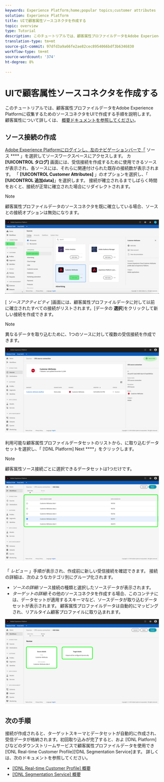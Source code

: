 ```yaml
---
keywords: Experience Platform;home;popular topics;customer attributes
solution: Experience Platform
title: UIで顧客属性ソースコネクタを作成する
topic: overview
type: Tutorial
description: このチュートリアルでは、顧客属性プロファイルデータをAdobe Experience Platformに収集するためのソースコネクタをUIで作成する手順を説明します。
translation-type: tm+mt
source-git-commit: 97dfd3a9a66fe2ae82cec8954066bdf3b6346830
workflow-type: tm+mt
source-wordcount: '374'
ht-degree: 8%

---
```



# UIで顧客属性ソースコネクタを作成する

このチュートリアルでは、顧客属性プロファイルデータをAdobe Experience Platformに収集するためのソースコネクタをUIで作成する手順を説明します。 顧客属性について詳しくは、 [概要ドキュメントを参照してください](https://docs.adobe.com/content/help/ja-JP/core-services/interface/customer-attributes/attributes.html)。

## ソース接続の作成

[Adobe Experience Platformにログインし、左のナビゲーションバーで「](https://platform.adobe.com) ソース **** 」を選択してソースワークスペースにアクセスします。 カ **[!UICONTROL タログ]** 画面には、受信接続を作成するために使用できるソースが表示され、各ソースには、それらに関連付けられた既存の接続数が表示されます。 「 **[!UICONTROL Customer Attributes]** 」のオプションを選択し、「 **[!UICONTROL 追加data]**」を選択します。 接続が確立されるまでしばらく時間をおくと、接続が正常に確立された場合にリダイレクトされます。

>[!NOTE]
>
>顧客属性プロファイルデータのソースコネクタを既に確立している場合、ソースとの接続オプションは無効になります。

![](../../../../images/tutorials/create/customer-attributes/catalog.png)

[ *ソースアクティビティ* ]画面には、顧客属性プロファイルデータに対して以前に確立されたすべての接続がリストされます。[データの **選択**]をクリックして新しい接続を作成できます。

>[!NOTE]
>
>異なるデータを取り込むために、1つのソースに対して複数の受信接続を作成できます。

![](../../../../images/tutorials/create/customer-attributes/source_activity.png)

利用可能な顧客属性プロファイルデータセットのリストから、に取り込むデータセットを選択し、「 [!DNL Platform] Next ****」をクリックします。

>[!NOTE]
>
>顧客属性ソース接続ごとに選択できるデータセットは1つだけです。

![](../../../../images/tutorials/create/customer-attributes/select_data.png)

「 *レビュー* 」手順が表示され、作成前に新しい受信接続を確認できます。 接続の詳細は、次のようなカテゴリ別にグループ化されます。

* *ソースの詳細*:ソース接続の種類と選択したソースデータが表示されます。
* *ターゲットの詳細*:その他のソースコネクタを作成する場合、このコンテナには、データセットが適用するスキーマなど、ソースデータが取り込むデータセットが表示されます。 顧客属性プロファイルデータは自動的にマッピングされ、リアルタイム顧客プロファイルに取り込まれます。

![](../../../../images/tutorials/create/customer-attributes/review.png)

## 次の手順

接続が作成されると、ターゲットスキーマとデータセットが自動的に作成され、受信データが格納されます。初回取り込みが完了すると、およ [!DNL Platform] びなどのダウンストリームサービスで顧客属性プロファイルデータを使用でき [!DNL Real-time Customer Profile][!DNL Segmentation Service]ます。 詳しくは、次のドキュメントを参照してください。

* [[!DNL Real-time Customer Profile] 概要](../../../../../profile/home.md)
* [[!DNL Segmentation Service] 概要](../../../../../segmentation/home.md)
